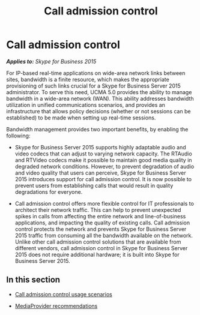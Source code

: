 ﻿---
title: Call admission control
TOCTitle: Call admission control
ms:assetid: 5536dd5c-1e64-4145-8691-94cc2b7be69e
ms:mtpsurl: https://msdn.microsoft.com/en-us/library/Dn466095(v=office.16)
ms:contentKeyID: 65240046
ms.date: 07/27/2015
mtps_version: v=office.16
---

# Call admission control


_**Applies to:** Skype for Business 2015_

For IP-based real-time applications on wide-area network links between sites, bandwidth is a finite resource, which makes the appropriate provisioning of such links crucial for a Skype for Business Server 2015 administrator. To serve this need, UCMA 5.0 provides the ability to manage bandwidth in a wide-area network (WAN). This ability addresses bandwidth utilization in unified communications scenarios, and provides an infrastructure that allows policy decisions (whether or not sessions can be established) to be made when setting up real-time sessions.

Bandwidth management provides two important benefits, by enabling the following:

  - Skype for Business Server 2015 supports highly adaptable audio and video codecs that can adjust to varying network capacity. The RTAudio and RTVideo codecs make it possible to maintain good media quality in degraded network conditions. However, to prevent degradation of audio and video quality that users can perceive, Skype for Business Server 2015 introduces support for call admission control. It is now possible to prevent users from establishing calls that would result in quality degradations for everyone.

  - Call admission control offers more flexible control for IT professionals to architect their network traffic. This can help to prevent unexpected spikes in calls from affecting the entire network and line-of-business applications, and impacting the quality of existing calls. Call admission control protects the network and prevents Skype for Business Server 2015 traffic from consuming all the bandwidth available on the network. Unlike other call admission control solutions that are available from different vendors, call admission control in Skype for Business Server 2015 does not require additional hardware; it is built into Skype for Business Server 2015.

## In this section

  - [Call admission control usage scenarios](call-admission-control-usage-scenarios.md)

  - [MediaProvider recommendations](mediaprovider-recommendations.md)

